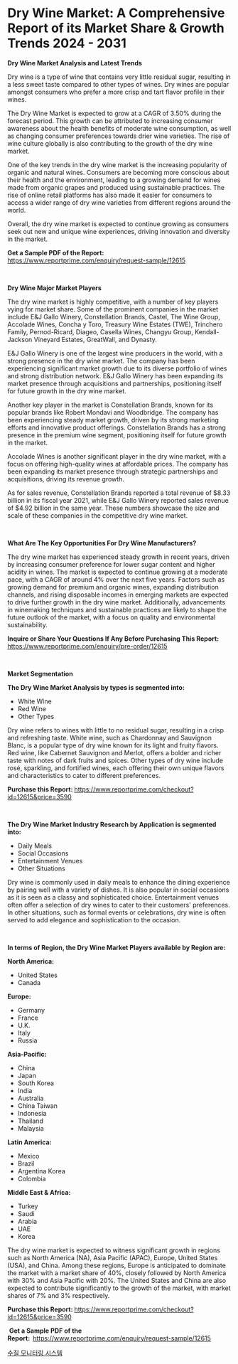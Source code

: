 <p><h1>Dry Wine Market: A Comprehensive Report of its Market Share & Growth Trends 2024 - 2031</h1></p><p><strong>Dry Wine Market Analysis and Latest Trends</strong></p>
<p><p>Dry wine is a type of wine that contains very little residual sugar, resulting in a less sweet taste compared to other types of wines. Dry wines are popular amongst consumers who prefer a more crisp and tart flavor profile in their wines.</p><p>The Dry Wine Market is expected to grow at a CAGR of 3.50% during the forecast period. This growth can be attributed to increasing consumer awareness about the health benefits of moderate wine consumption, as well as changing consumer preferences towards drier wine varieties. The rise of wine culture globally is also contributing to the growth of the dry wine market.</p><p>One of the key trends in the dry wine market is the increasing popularity of organic and natural wines. Consumers are becoming more conscious about their health and the environment, leading to a growing demand for wines made from organic grapes and produced using sustainable practices. The rise of online retail platforms has also made it easier for consumers to access a wider range of dry wine varieties from different regions around the world.</p><p>Overall, the dry wine market is expected to continue growing as consumers seek out new and unique wine experiences, driving innovation and diversity in the market.</p></p>
<p><strong>Get a Sample PDF of the Report:&nbsp;</strong> <a href="https://www.reportprime.com/enquiry/request-sample/12615">https://www.reportprime.com/enquiry/request-sample/12615</a></p>
<p>&nbsp;</p>
<p><strong>Dry Wine Major Market Players</strong></p>
<p><p>The dry wine market is highly competitive, with a number of key players vying for market share. Some of the prominent companies in the market include E&J Gallo Winery, Constellation Brands, Castel, The Wine Group, Accolade Wines, Concha y Toro, Treasury Wine Estates (TWE), Trinchero Family, Pernod-Ricard, Diageo, Casella Wines, Changyu Group, Kendall-Jackson Vineyard Estates, GreatWall, and Dynasty.</p><p>E&J Gallo Winery is one of the largest wine producers in the world, with a strong presence in the dry wine market. The company has been experiencing significant market growth due to its diverse portfolio of wines and strong distribution network. E&J Gallo Winery has been expanding its market presence through acquisitions and partnerships, positioning itself for future growth in the dry wine market.</p><p>Another key player in the market is Constellation Brands, known for its popular brands like Robert Mondavi and Woodbridge. The company has been experiencing steady market growth, driven by its strong marketing efforts and innovative product offerings. Constellation Brands has a strong presence in the premium wine segment, positioning itself for future growth in the market.</p><p>Accolade Wines is another significant player in the dry wine market, with a focus on offering high-quality wines at affordable prices. The company has been expanding its market presence through strategic partnerships and acquisitions, driving its revenue growth.</p><p>As for sales revenue, Constellation Brands reported a total revenue of $8.33 billion in its fiscal year 2021, while E&J Gallo Winery reported sales revenue of $4.92 billion in the same year. These numbers showcase the size and scale of these companies in the competitive dry wine market.</p></p>
<p>&nbsp;</p>
<p><strong>What Are The Key Opportunities For Dry Wine Manufacturers?</strong></p>
<p><p>The dry wine market has experienced steady growth in recent years, driven by increasing consumer preference for lower sugar content and higher acidity in wines. The market is expected to continue growing at a moderate pace, with a CAGR of around 4% over the next five years. Factors such as growing demand for premium and organic wines, expanding distribution channels, and rising disposable incomes in emerging markets are expected to drive further growth in the dry wine market. Additionally, advancements in winemaking techniques and sustainable practices are likely to shape the future outlook of the market, with a focus on quality and environmental sustainability.</p></p>
<p><strong>Inquire or Share Your Questions If Any Before Purchasing This Report:</strong> <a href="https://www.reportprime.com/enquiry/pre-order/12615">https://www.reportprime.com/enquiry/pre-order/12615</a></p>
<p>&nbsp;</p>
<p><strong>Market Segmentation</strong></p>
<p><strong>The Dry Wine Market Analysis by types is segmented into:</strong></p>
<p><ul><li>White Wine</li><li>Red Wine</li><li>Other Types</li></ul></p>
<p><p>Dry wine refers to wines with little to no residual sugar, resulting in a crisp and refreshing taste. White wine, such as Chardonnay and Sauvignon Blanc, is a popular type of dry wine known for its light and fruity flavors. Red wine, like Cabernet Sauvignon and Merlot, offers a bolder and richer taste with notes of dark fruits and spices. Other types of dry wine include rosé, sparkling, and fortified wines, each offering their own unique flavors and characteristics to cater to different preferences.</p></p>
<p><strong>Purchase this Report:&nbsp;</strong><a href="https://www.reportprime.com/checkout?id=12615&price=3590">https://www.reportprime.com/checkout?id=12615&price=3590</a></p>
<p>&nbsp;</p>
<p><strong>The Dry Wine Market Industry Research by Application is segmented into:</strong></p>
<p><ul><li>Daily Meals</li><li>Social Occasions</li><li>Entertainment Venues</li><li>Other Situations</li></ul></p>
<p><p>Dry wine is commonly used in daily meals to enhance the dining experience by pairing well with a variety of dishes. It is also popular in social occasions as it is seen as a classy and sophisticated choice. Entertainment venues often offer a selection of dry wines to cater to their customers' preferences. In other situations, such as formal events or celebrations, dry wine is often served to add elegance and sophistication to the occasion.</p></p>
<p>&nbsp;</p>
<p><strong>In terms of Region, the Dry Wine Market Players available by Region are:</strong></p>
<p>
    <p> <strong> North America: </strong>
        <ul>
            <li>United States</li>
            <li>Canada</li>
        </ul>
        </p> 
    <p> <strong> Europe: </strong>
        <ul>
            <li>Germany</li>
            <li>France</li>
            <li>U.K.</li>
            <li>Italy</li>
            <li>Russia</li>
        </ul>
        </p> 
    <p> <strong> Asia-Pacific: </strong>
        <ul>
            <li>China</li>
            <li>Japan</li>
            <li>South Korea</li>
            <li>India</li>
            <li>Australia</li>
            <li>China Taiwan</li>
            <li>Indonesia</li>
            <li>Thailand</li>
            <li>Malaysia</li>
        </ul>
        </p> 
    <p> <strong> Latin America: </strong>
        <ul>
            <li>Mexico</li>
            <li>Brazil</li>
            <li>Argentina Korea</li>
            <li>Colombia</li>
        </ul>
        </p> 
    <p> <strong> Middle East & Africa: </strong>
        <ul>
            <li>Turkey</li>
            <li>Saudi</li>
            <li>Arabia</li>
            <li>UAE</li>
            <li>Korea</li>
        </ul>
    </p>
    </p>
<p><p>The dry wine market is expected to witness significant growth in regions such as North America (NA), Asia Pacific (APAC), Europe, United States (USA), and China. Among these regions, Europe is anticipated to dominate the market with a market share of 40%, closely followed by North America with 30% and Asia Pacific with 20%. The United States and China are also expected to contribute significantly to the growth of the market, with market shares of 7% and 3% respectively.</p></p>
<p><strong>Purchase this Report: </strong><a href="https://www.reportprime.com/checkout?id=12615&price=3590">https://www.reportprime.com/checkout?id=12615&price=3590</a></p>
<p>&nbsp;<strong>Get a Sample PDF of the Report:&nbsp;&nbsp;</strong><a href="https://www.reportprime.com/enquiry/request-sample/12615">https://www.reportprime.com/enquiry/request-sample/12615</a></p>
<p><strong></strong></p>
<p><p><a href="https://github.com/mpodehpw07370073/Market-Research-Report-List-1/blob/main/647626815951.md">수질 모니터링 시스템</a></p></p>